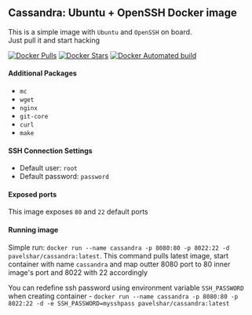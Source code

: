## Cassandra: Ubuntu + OpenSSH Docker image

This is a simple image with `Ubuntu` and `OpenSSH` on board.  
Just pull it and start hacking  

[![Docker Pulls](https://img.shields.io/docker/pulls/pavelshar/cassandra.svg?style=flat-square)][hub]
[![Docker Stars](https://img.shields.io/docker/stars/pavelshar/cassandra.svg?style=flat-square)][hub]
[![Docker Automated build](https://img.shields.io/docker/automated/pavelshar/cassandra.svg?style=flat-square)][hub]


#### Additional Packages
* `mc`
* `wget`
* `nginx`
* `git-core`
* `curl`
* `make`

#### SSH Connection Settings
- Default user: `root`
- Default password: `password`

#### Exposed ports
This image exposes `80` and `22` default ports

#### Running image
Simple run: `docker run --name cassandra -p 8080:80 -p 8022:22 -d pavelshar/cassandra:latest`. This command pulls latest image, start container with name `cassandra` and map outter 8080 port to 80 inner image's port and 8022 with 22 accordingly

You can redefine ssh password using environment variable `SSH_PASSWORD` when creating container - `docker run --name cassandra -p 8080:80 -p 8022:22 -d -e SSH_PASSWORD=mysshpass pavelshar/cassandra:latest`

[hub]: https://hub.docker.com/r/pavelshar/cassandra/
